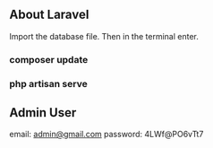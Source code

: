 ## About Laravel

Import the database file.
Then in the terminal enter.

### composer update
### php artisan serve


## Admin User

email: admin@gmail.com
password: 4LWf@PO6vTt7

